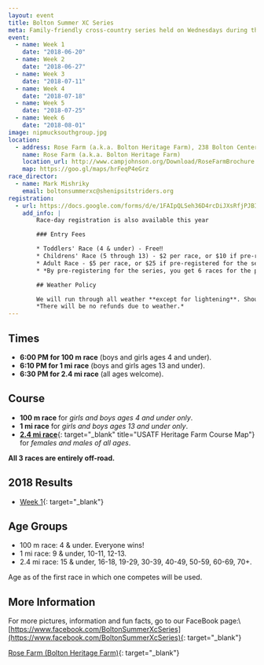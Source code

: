 ```yaml
---
layout: event
title: Bolton Summer XC Series
meta: Family-friendly cross-country series held on Wednesdays during the summer
event: 
  - name: Week 1
    date: "2018-06-20"
  - name: Week 2
    date: "2018-06-27"
  - name: Week 3
    date: "2018-07-11"
  - name: Week 4
    date: "2018-07-18"
  - name: Week 5
    date: "2018-07-25"
  - name: Week 6
    date: "2018-08-01"
image: nipmucksouthgroup.jpg
location:
  - address: Rose Farm (a.k.a. Bolton Heritage Farm), 238 Bolton Center Rd, Bolton, CT 06043
    name: Rose Farm (a.k.a. Bolton Heritage Farm)
    location_url: http://www.campjohnson.org/Download/RoseFarmBrochure.pdf
    map: https://goo.gl/maps/hrFeqP4eGrz
race_director: 
  - name: Mark Mishriky
    email: boltonsummerxc@shenipsitstriders.org
registration:
  - url: https://docs.google.com/forms/d/e/1FAIpQLSeh36D4rcDiJXsRfjPJBIjnoPc6fP9WKuBZL9NJsyhEFPYeYQ/viewform
    add_info: |
        Race-day registration is also available this year

        ### Entry Fees

        * Toddlers' Race (4 & under) - Free‼
        * Childrens' Race (5 through 13) - $2 per race, or $10 if pre-registered for the series
        * Adult Race - $5 per race, or $25 if pre-registered for the series
        * *By pre-registering for the series, you get 6 races for the price of 5*

        ## Weather Policy

        We will run through all weather **except for lightening**. Should a thunderstorm begin during a race, we will delay if possible, cancel if necessary. We will **NOT** cancel for predicted thunderstorms since the predictions are often wrong. Most likely, if you show up, we will be there to time you!\\
        *There will be no refunds due to weather.*
---
```


## Times

* **6:00 PM for 100 m race** (boys and girls ages 4 and under).
* **6:10 PM for 1 mi race** (boys and girls ages 13 and under).
* **6:30 PM for 2.4 mi race** (all ages welcome).

## Course

* **100 m race** for *girls and boys ages 4 and under only*.
* **1 mi race** for *girls and boys ages 13 and under only*.
* [**2.4 mi race**](http://www.usatf.org/routes/view.asp?rID=376233){: target="_blank" title="USATF Heritage Farm Course Map"} for *females and males of all ages*.

**All 3 races are entirely off-road.**

## 2018 Results

  * [Week 1](https://docs.google.com/spreadsheets/d/17RIffAdHe1zomze-FzUFhz8FkmupklH3e5WYXe1q06w/view){: target="_blank"}

## Age Groups

* 100 m race: 4 & under. Everyone wins!
* 1 mi race: 9 & under, 10-11, 12-13.
* 2.4 mi race: 15 & under, 16-18, 19-29, 30-39, 40-49, 50-59, 60-69, 70+.

Age as of the first race in which one competes will be used.

## More Information

For more pictures, information and fun facts, go to our FaceBook page:\\
[https://www.facebook.com/BoltonSummerXcSeries](https://www.facebook.com/BoltonSummerXcSeries){: target="_blank"}

[Rose Farm (Bolton Heritage Farm)](http://www.campjohnson.org/Download/RoseFarmBrochure.pdf){: target="_blank"}